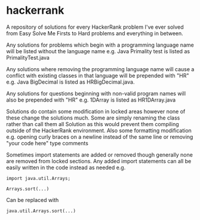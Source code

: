 # hackerrank
A repository of solutions for every HackerRank problem I've ever solved from Easy Solve Me Firsts to Hard problems and everything in between.

Any solutions for problems which begin with a programming language name will be listed without the language name e.g. Java Primality test is listed as PrimalityTest.java 

Any solutions where removing the programming language name will cause a conflict with existing classes in that language will be prepended with "HR" e.g. Java BigDecimal is listed as HRBigDecimal.java.

Any solutions for questions beginning with non-valid program names will also be prepended with "HR" e.g. 1DArray is listed as HR1DArray.java

Solutions do contain some modification in locked areas however none of these change the solutions much. Some are simply renaming the class rather than call them all Solution as this would prevent them compiling outside of the HackerRank environment. Also some formatting modification e.g. opening curly braces on a newline instead of the same line or removing "your code here" type comments

Sometimes import statements are added or removed though generally none are removed from locked sections. Any added import statements can all be easily written in the code instead as needed e.g.
```shell
import java.util.Arrays;

Arrays.sort(...)
```
Can be replaced with
```shell
java.util.Arrays.sort(...)
```
